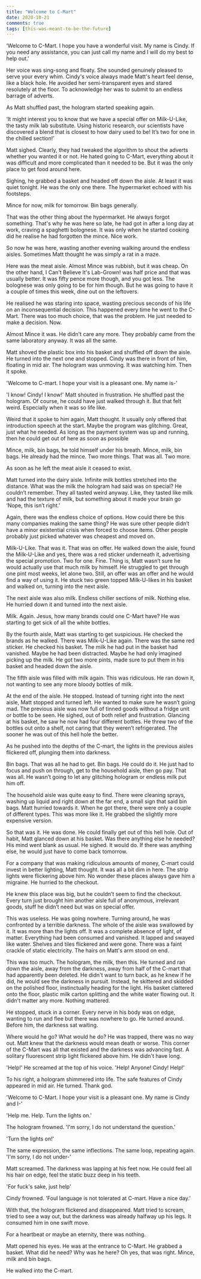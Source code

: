 ```yaml
---
title: "Welcome to C-Mart"
date: 2020-10-21
comments: true
tags: [this-was-meant-to-be-the-future]
---
```


‘Welcome to C-Mart. I hope you have a wonderful visit. My name is Cindy. If you need any assistance, you can just call my name and I will do my best to help out.’

Her voice was sing-song and floaty. She sounded genuinely pleased to serve your every whim. Cindy's voice always made Matt's heart feel dense, like a black hole. He avoided her semi-transparent eyes and stared resolutely at the floor. To acknowledge her was to submit to an endless barrage of adverts.

As Matt shuffled past, the hologram started speaking again.

‘It might interest you to know that we have a special offer on Milk-U-Like, the tasty milk lab substitute. Using historic research, our scientists have discovered a blend that is closest to how dairy used to be! It’s two for one in the chilled section!’

Matt sighed. Clearly, they had tweaked the algorithm to shout the adverts whether you wanted it or not. He hated going to C-Mart, everything about it was difficult and more complicated than it needed to be. But it was the only place to get food around here.

Sighing, he grabbed a basket and headed off down the aisle. At least it was quiet tonight. He was the only one there. The hypermarket echoed with his footsteps.

Mince for now, milk for tomorrow. Bin bags generally.

That was the other thing about the hypermarket. He always forgot something. That's why he was here so late, he had got in after a long day at work, craving a spaghetti bolognese. It was only when he started cooking did he realise he had forgotten the mince. Nice work.

So now he was here, wasting another evening walking around the endless aisles. Sometimes Matt thought he was simply a rat in a maze.

Here was the meat aisle. Almost Mince was rubbish, but it was cheap. On the other hand, I Can't Believe It's Lab-Grown! was half price and that was usually better. It was fifty pence more though, and you got less. The bolognese was only going to be for him though. But he was going to have it a couple of times this week, dine out on the leftovers.

He realised he was staring into space, wasting precious seconds of his life on an inconsequential decision. This happened every time he went to the C-Mart. There was too much choice, that was the problem. He just needed to make a decision. Now.

Almost Mince it was. He didn't care any more. They probably came from the same laboratory anyway.  It was all the same.

Matt shoved the plastic box into his basket and shuffled off down the aisle. He turned into the next one and stopped. Cindy was there in front of him, floating in mid air. The hologram was unmoving. It was watching him. Then it spoke.

'Welcome to C-mart. I hope your visit is a pleasant one. My name is-'

'I know! Cindy! I know!' Matt shouted in frustration. He shuffled past the hologram. Of course, he could have just walked through it. But that felt weird. Especially when it was so life like.

Weird that it spoke to him again, Matt thought. It usually only offered that introduction speech at the start. Maybe the program was glitching. Great, just what he needed. As long as the payment system was up and running, then he could get out of here as soon as possible

Mince, milk, bin bags, he told himself under his breath. Mince, milk, bin bags. He already had the mince. Two more things. That was all. Two more.

As soon as he left the meat aisle it ceased to exist.

Matt turned into the dairy aisle. Infinite milk bottles stretched into the distance. What was the milk the hologram had said was on special? He couldn’t remember. They all tasted weird anyway. Like, they tasted like milk and had the texture of milk, but something about it made your brain go ‘Nope, this isn’t right.’

Again, there was the endless choice of options. How could there be this many companies making the same thing? He was sure other people didn’t have a minor existential crisis when forced to choose items. Other people probably just picked whatever was cheapest and moved on.

Milk-U-Like. That was it. That was on offer. He walked down the aisle, found the Milk-U-Like and yes, there was a red sticker underneath it, advertising the special promotion. Two for one. Fine. Thing is, Matt wasn’t sure he would actually use that much milk by himself. He struggled to get through one pint most weeks, let alone two. Still, an offer was an offer and he would find a way of using it. He stuck two green topped Milk-U-likes in his basket and walked on, turning into the next aisle.

The next aisle was also milk. Endless chiller sections of milk. Nothing else. He hurried down it and turned into the next aisle.

Milk. Again. Jesus, how many brands could one C-Mart have? He was starting to get sick of all the white bottles.

By the fourth aisle, Matt was starting to get suspicious. He checked the brands as he walked. There was Milk-U-Like again. There was the same red sticker. He checked his basket. The milk he had put in the basket had vanished. Maybe he had been distracted. Maybe he had only imagined picking up the milk. He got two more pints, made sure to put them in his basket and headed down the aisle.

The fifth aisle was filled with milk again. This was ridiculous. He ran down it, not wanting to see any more bloody bottles of milk.

At the end of the aisle. He stopped. Instead of turning right into the next aisle, Matt stopped and turned left. He wanted to make sure he wasn’t going mad. The previous aisle was now full of tinned goods without a fridge unit or bottle to be seen. He sighed, out of both relief and frustration. Glancing at his basket, he saw he now had four different bottles. He threw two of the bottles out onto a shelf, not caring that they weren’t refrigerated. The sooner he was out of this hell hole the better.

As he pushed into the depths of the C-mart, the lights in the previous aisles flickered off, plunging them into darkness.

Bin bags. That was all he had to get. Bin bags. He could do it. He just had to focus and push on through, get to the household aisle, then go pay. That was all. He wasn’t going to let any glitching hologram or endless milk put him off.

The household aisle was quite easy to find. There were cleaning sprays, washing up liquid and right down at the far end, a small sign that said bin bags. Matt hurried towards it. When he got there, there were only a couple of different types. This was more like it. He grabbed the slightly more expensive version.

So that was it. He was done. He could finally get out of this hell hole. Out of habit, Matt glanced down at his basket. Was there anything else he needed? His mind went blank as usual. He sighed. It would do. If there was anything else, he would just have to come back tomorrow.

For a company that was making ridiculous amounts of money, C-mart could invest in better lighting, Matt thought. It was all a bit dim in here. The strip lights were flickering above him. No wonder these places always gave him a migraine. He hurried to the checkout.

He knew this place was big, but he couldn’t seem to find the checkout. Every turn just brought him another aisle full of anonymous, irrelevant goods, stuff he didn’t need but was on special offer.

This was useless. He was going nowhere. Turning around, he was confronted by a terrible darkness. The whole of the aisle was swallowed by it. It was more than the lights off. It was a complete absence of light, of matter. Everything had been consumed and vanished. It lapped and swayed like water. Shelves and tiles flickered and were gone. There was a faint crackle of static electricity. The hairs on Matt's arm stood on end.

This was too much. The hologram, the milk, then this. He turned and ran down the aisle, away from the darkness, away from half of the C-mart that had apparently been deleted. He didn't want to turn back, as he knew if he did, he would see the darkness in pursuit. Instead, he skittered and skidded on the polished floor, instinctually heading for the light. His basket clattered onto the floor, plastic milk carton splitting and the white water flowing out. It didn't matter any more. Nothing mattered.

He stopped, stuck in a corner. Every nerve in his body was on edge, wanting to run and flee but there was nowhere to go. He turned around. Before him, the darkness sat waiting.

Where would he go? What would he do? He was trapped, there was no way out. Matt knew that the darkness would mean death or worse. This corner of the C-Mart was all that existed and the darkness was advancing fast. A solitary fluorescent strip light flickered above him. He didn't have long.

'Help!' He screamed at the top of his voice. 'Help! Anyone! Cindy! Help!'

To his right, a hologram shimmered into life. The safe features of Cindy appeared in mid air. He turned. Thank god.

'Welcome to C-Mart. I hope your visit is a pleasant one. My name is Cindy and I-'

'Help me. Help. Turn the lights on.'

The hologram frowned. 'I'm sorry, I do not understand the question.'

'Turn the lights on!'

 The same expression, the same inflections. The same loop, repeating again. 'I'm sorry, I do not under-'

Matt screamed. The darkness was lapping at his feet now. He could feel all his hair on edge, feel the static buzz deep in his teeth.

'For fuck's sake, just help'

Cindy frowned. 'Foul language is not tolerated at C-mart. Have a nice day.'

With that, the hologram flickered and disappeared. Matt tried to scream, tried to see a way out, but the darkness was already halfway up his legs. It consumed him in one swift move.

For a heartbeat or maybe an eternity, there was nothing.

Matt opened his eyes. He was at the entrance to C-Mart. He grabbed a basket. What did he need? Why was he here? Oh yes, that was right. Mince, milk and bin bags.

He walked into the C-mart.

